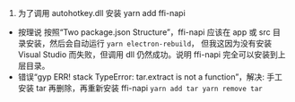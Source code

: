 1. 为了调用 autohotkey.dll 安装 yarn add ffi-napi

- 按理说 按照“Two package.json Structure”，ffi-napi 应该在 app 或 src 目录安装，然后会自动运行 `yarn electron-rebuild`， 但我这因为没有安装 Visual Studio 而失败，但调用 dll 仍然成功。说明 ffi-napi 完全可以安装到上层目录。
- 错误“gyp ERR! stack TypeError: tar.extract is not a function”，解决: 手工安装 tar 再删除，再重新安装 ffi-napi
  `yarn add tar yarn remove tar`
